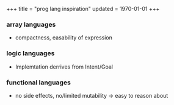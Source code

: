 +++
title = "prog lang inspiration"
updated = 1970-01-01
+++

### array languages

- compactness, easability of expression

### logic languages

- Implemtation derrives from Intent/Goal

### functional languages

- no side effects, no/limited mutability -> easy to reason about
